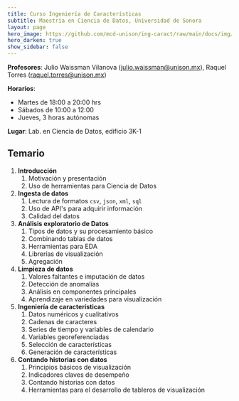 ```yaml
---
title: Curso Ingeniería de Características 
subtitle: Maestría en Ciencia de Datos, Universidad de Sonora
layout: page
hero_image: https://github.com/mcd-unison/ing-caract/raw/main/docs/img/data-science-banner.jpg
hero_darken: true
show_sidebar: false
---
```



**Profesores**: Julio Waissman Vilanova  (julio.waissman@unison.mx), Raquel Torres (raquel.torres@unison.mx)

**Horarios**:

- Martes de 18:00 a 20:00 hrs
- Sábados de 10:00 a 12:00
- Jueves, 3 horas autónomas

**Lugar**: Lab. en Ciencia de Datos, edificio 3K-1

## Temario

1. **Introducción**
   1. Motivación y presentación
   2. Uso de herramientas para Ciencia de Datos 
2. **Ingesta de datos**
   1. Lectura de formatos `csv`, `json`, `xml`, `sql`
   2. Uso de API's para adquirir información
   3. Calidad del datos
3. **Análisis exploratorio de Datos**
   1. Tipos de datos y su procesamiento básico
   2. Combinando tablas de datos
   3. Herramientas para EDA
   4. Librerías de visualización
   5. Agregación 
4. **Limpieza de datos**
   1. Valores faltantes e imputación de datos
   2. Detección de anomalías
   3. Análisis en componentes principales
   4. Aprendizaje en variedades para visualización
5. **Ingeniería de características**
   1. Datos numéricos y cualitativos
   2. Cadenas de caracteres
   3. Series de tiempo y variables de calendario
   4. Variables georeferenciadas
   5. Selección de características
   6. Generación de características
6. **Contando historias con datos**
   1. Principios básicos de visualización
   2. Indicadores claves de desempeño
   3. Contando historias con datos
   4. Herramientas para el desarrollo de tableros de visualización
